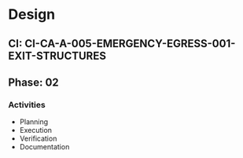 # Design

## CI: CI-CA-A-005-EMERGENCY-EGRESS-001-EXIT-STRUCTURES
## Phase: 02

### Activities
- Planning
- Execution
- Verification
- Documentation
